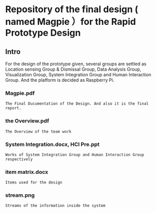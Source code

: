 # Repository of the final design ( named Magpie ）for the Rapid Prototype Design

## Intro

   For the design of the prototype given, several groups are settled as Location sensing Group & Dismissal Group, Data Analysis Group, Visualization Group, System Integration Group and Human Interaction Group. And the platform is decided as Raspberry Pi.

### Magpie.pdf
    The Final Ducumentation of the Design. And also it is the final report.
### the Overview.pdf
    The Overview of the team work
### System Integration.docx, HCI Pre.ppt
    Works of System Integration Group and Human Interaction Group respectively
### item matrix.docx
    Items used for the design
### stream.png
    Streams of the information inside the system
